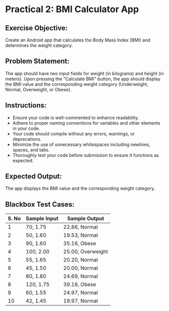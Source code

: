 # Practical 2: BMI Calculator App

## Exercise Objective:
Create an Android app that calculates the Body Mass Index (BMI) and determines the weight category.

## Problem Statement:
The app should have two input fields for weight (in kilograms) and height (in meters). Upon pressing the "Calculate BMI" button, the app should display the BMI value and the corresponding weight category (Underweight, Normal, Overweight, or Obese).

## Instructions:
- Ensure your code is well-commented to enhance readability.
- Adhere to proper naming conventions for variables and other elements in your code.
- Your code should compile without any errors, warnings, or deprecations.
- Minimize the use of unnecessary whitespaces including newlines, spaces, and tabs.
- Thoroughly test your code before submission to ensure it functions as expected.

## Expected Output:
The app displays the BMI value and the corresponding weight category.

## Blackbox Test Cases:

|S. No |	Sample Input | Sample Output|
|------|------|------|
|1 |	70, 1.75 |	22.86, Normal |
|2 |	50, 1.60 |	19.53, Normal |
|3 |	90, 1.60 |	35.16, Obese |
|4 |	100, 2.00 |	25.00, Overweight |
|5 |	55, 1.65 |	20.20, Normal |
|6 |	45, 1.50 |	20.00, Normal |
|7 |	80, 1.80 |	24.69, Normal |
|8 |	120, 1.75 |	39.18, Obese |
|9 |	60, 1.55 |	24.97, Normal |
|10 |	42, 1.45 |	19.97, Normal |
